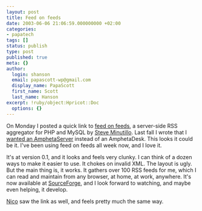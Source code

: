 ```yaml
---
layout: post
title: Feed on feeds
date: 2003-06-06 21:06:59.000000000 +02:00
categories:
- papatech
tags: []
status: publish
type: post
published: true
meta: {}
author:
  login: shanson
  email: papascott-wp@gmail.com
  display_name: PapaScott
  first_name: Scott
  last_name: Hanson
excerpt: !ruby/object:Hpricot::Doc
  options: {}
---
```

<p>On Monday I posted a quick link to <a title="feed on feeds - about" href="http://minutillo.com/steve/feedonfeeds/">feed on feeds</a>, a server-side RSS aggregator for PHP and MySQL by <a href="http://minutillo.com/steve/weblog/">Steve Minutillo</a>. Last fall I wrote that I <a title="PapaScott: You May Be Right" href="http://www.papascott.de/2002/09/18/1886.php">wanted an AmphetaServer</a> instead of an AmphetaDesk. This looks it could be it. I've been using feed on feeds all week now, and I love it. </p>
<p>It's at version 0.1, and it looks and feels very clunky. I can think of a dozen ways to make it easier to use. It chokes on invalid XML. The layout is ugly. But the main thing is, it works. It gathers over 100 RSS feeds for me, which I can read and maintain from any browser, at home, at work, anywhere. It's now available at <a href="http://sourceforge.net/projects/feedonfeeds/">SourceForge</a>, and I look forward to watching, and maybe even helping, it develop.</p>
<p><a title="Couchblog: Feed on feeds" href="http://www.couchblog.de/couchblog/archives/2003/06/feed_on_feeds.php">Nico</a> saw the link as well, and feels pretty much the same way.</p>
